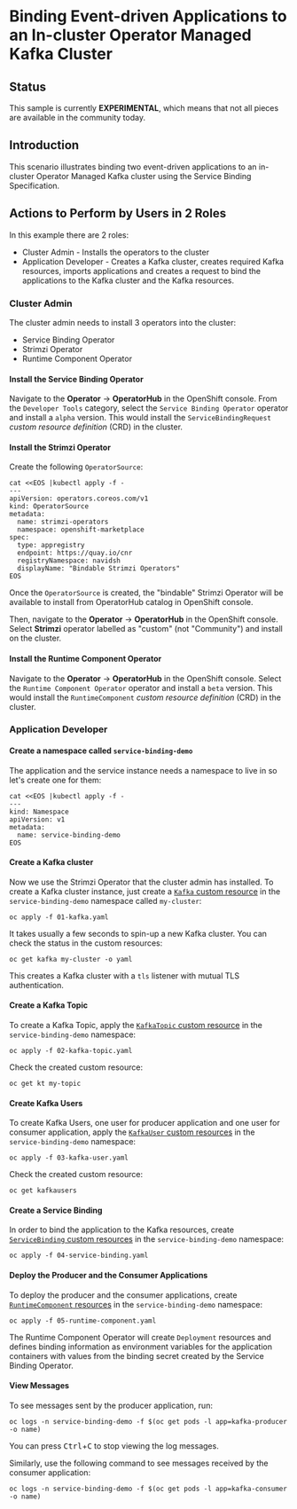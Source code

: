 # Binding Event-driven Applications to an In-cluster Operator Managed Kafka Cluster

## Status

This sample is currently **EXPERIMENTAL**, which means that not all pieces are available in the community today.


## Introduction

This scenario illustrates binding two event-driven applications to an in-cluster Operator Managed Kafka cluster using the Service Binding Specification. 

## Actions to Perform by Users in 2 Roles

In this example there are 2 roles:

* Cluster Admin - Installs the operators to the cluster
* Application Developer - Creates a Kafka cluster, creates required Kafka resources, imports applications and creates a request to bind the applications to the Kafka cluster and the Kafka resources.

### Cluster Admin

The cluster admin needs to install 3 operators into the cluster:

* Service Binding Operator
* Strimzi Operator
* Runtime Component Operator

#### Install the Service Binding Operator

Navigate to the **Operator** → **OperatorHub** in the OpenShift console. From the `Developer Tools` category, select the `Service Binding Operator` operator and install a `alpha` version. This would install the `ServiceBindingRequest` *custom resource definition* (CRD) in the cluster.

#### Install the Strimzi Operator

Create the following `OperatorSource`:

```console
cat <<EOS |kubectl apply -f -
---
apiVersion: operators.coreos.com/v1
kind: OperatorSource
metadata:
  name: strimzi-operators
  namespace: openshift-marketplace
spec:
  type: appregistry
  endpoint: https://quay.io/cnr
  registryNamespace: navidsh
  displayName: "Bindable Strimzi Operators"
EOS
```

Once the `OperatorSource` is created, the "bindable" Strimzi Operator will be available to install from OperatorHub catalog in OpenShift console.

Then, navigate to the **Operator** → **OperatorHub** in the OpenShift console. Select **Strimzi** operator labelled as "custom" (not "Community") and install on the cluster.

#### Install the Runtime Component Operator

Navigate to the **Operator** → **OperatorHub** in the OpenShift console. Select the `Runtime Component Operator` operator and install a `beta` version. This would install the `RuntimeComponent` *custom resource definition* (CRD) in the cluster.

### Application Developer

#### Create a namespace called `service-binding-demo`

The application and the service instance needs a namespace to live in so let's create one for them:

```console
cat <<EOS |kubectl apply -f -
---
kind: Namespace
apiVersion: v1
metadata:
  name: service-binding-demo
EOS
```

#### Create a Kafka cluster

Now we use the Strimzi Operator that the cluster admin has installed. To create a Kafka cluster instance, just create a [`Kafka` custom resource](./01-kafka.yaml) in the `service-binding-demo` namespace called `my-cluster`:

```console
oc apply -f 01-kafka.yaml
```

It takes usually a few seconds to spin-up a new Kafka cluster. You can check the status in the custom resources:

```console
oc get kafka my-cluster -o yaml
```

This creates a Kafka cluster with a `tls` listener with mutual TLS authentication.

#### Create a Kafka Topic

To create a Kafka Topic, apply the [`KafkaTopic` custom resource](./02-kafka-topic.yaml) in the `service-binding-demo` namespace:

```console
oc apply -f 02-kafka-topic.yaml
```

Check the created custom resource:

```console
oc get kt my-topic
```

#### Create Kafka Users

To create Kafka Users, one user for producer application and one user for consumer application, apply the [`KafkaUser` custom resources](./03-kafka-user.yaml) in the `service-binding-demo` namespace:

```console
oc apply -f 03-kafka-user.yaml
```

Check the created custom resource:

```console
oc get kafkausers
```

#### Create a Service Binding

In order to bind the application to the Kafka resources, create [`ServiceBinding` custom resources](./04-service-binding.yaml) in the `service-binding-demo` namespace:

```console
oc apply -f 04-service-binding.yaml
```

#### Deploy the Producer and the Consumer Applications

To deploy the producer and the consumer applications, create [`RuntimeComponent` resources](./05-runtime-component.yaml) in the `service-binding-demo` namespace:

```console
oc apply -f 05-runtime-component.yaml
```

The Runtime Component Operator will create `Deployment` resources and defines binding information as environment variables for the application containers with values from the binding secret created by the Service Binding Operator.

#### View Messages

To see messages sent by the producer application, run:

```console
oc logs -n service-binding-demo -f $(oc get pods -l app=kafka-producer -o name)
```

You can press <kbd>Ctrl</kbd>+<kbd>C</kbd> to stop viewing the log messages.

Similarly, use the following command to see messages received by the consumer application:

```console
oc logs -n service-binding-demo -f $(oc get pods -l app=kafka-consumer -o name)
```

